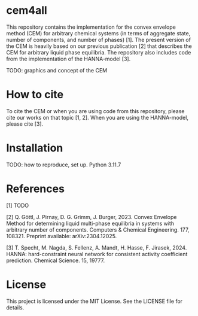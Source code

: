 # cem4all
This repository contains the implementation for the convex envelope method (CEM) for arbitrary chemical systems (in terms of aggregate state, number of components, and number of phases) [1]. The present version of the CEM is heavily based on our previous publication [2] that describes the CEM for arbitrary liquid phase equilibria. The repository also includes code from the implementation of the HANNA-model [3].

TODO: graphics and concept of the CEM


# How to cite

To cite the CEM or when you are using code from this repository, please cite our works on that topic [1, 2]. When you are using the HANNA-model, please cite [3].

# Installation

TODO: how to reproduce, set up. Python 3.11.7


# References

[1] TODO

[2] Q. Göttl, J. Pirnay, D. G. Grimm, J. Burger, 2023. Convex Envelope Method for determining liquid multi-phase equilibria in systems with arbitrary number of components. Computers & Chemical Engineering. 177, 108321. Preprint available: arXiv:2304.12025.

[3] T. Specht, M. Nagda, S. Fellenz, A. Mandt, H. Hasse, F. Jirasek, 2024. HANNA: hard-constraint neural network for consistent activity coefficient prediction. Chemical Science. 15, 19777.


# License
This project is licensed under the MIT License. See the LICENSE file for details.
